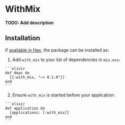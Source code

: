 # WithMix

**TODO: Add description**

## Installation

If [available in Hex](https://hex.pm/docs/publish), the package can be installed as:

  1. Add `with_mix` to your list of dependencies in `mix.exs`:

    ```elixir
    def deps do
      [{:with_mix, "~> 0.1.0"}]
    end
    ```

  2. Ensure `with_mix` is started before your application:

    ```elixir
    def application do
      [applications: [:with_mix]]
    end
    ```

